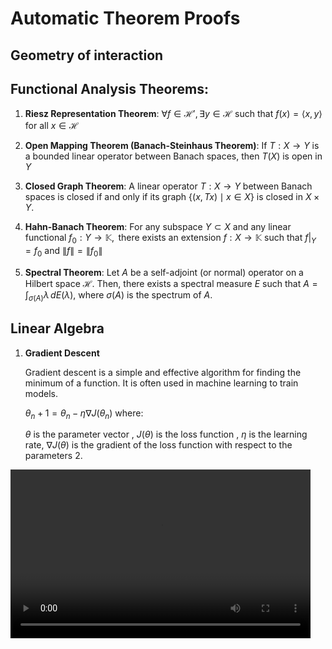 # Automatic Theorem Proofs 

## Geometry of interaction
 

## Functional Analysis Theorems: 

1. **Riesz Representation Theorem**:
$\forall f \in \mathcal{H}', \exists y \in \mathcal{H} \text{ such that } f(x) = \langle x, y \rangle \text{ for all } x \in \mathcal{H}$

2. **Open Mapping Theorem (Banach-Steinhaus Theorem)**:
   $\text{If } T:X \to Y \text{ is a bounded linear operator between Banach spaces, then } T(X) \text{ is open in } Y$

3. **Closed Graph Theorem**:
   $\text{A linear operator } T:X \to Y \text{ between Banach spaces is closed if and only if its graph } \{(x, Tx) \mid x \in X\} \text{ is closed in } X \times Y.$

4. **Hahn-Banach Theorem**:
   $\text{For any subspace } Y \subset X \text{ and any linear functional } f_0 : Y \to \mathbb{K}, \text{ there exists an extension } f : X \to \mathbb{K} \text{ such that } f|_Y = f_0 \text{ and } \|f\| = \|f_0\|$
5. **Spectral Theorem**:
   $\text{Let } A \text{ be a self-adjoint (or normal) operator on a Hilbert space } \mathcal{H}.$
   $\text{ Then, there exists a spectral measure } E \text{ such that}$
   $A = \int_{\sigma(A)} \lambda \, dE(\lambda),$
   $\text{where } \sigma(A) \text{ is the spectrum of } A.$

## Linear Algebra

1. **Gradient Descent** 
  
   Gradient descent is a simple and effective algorithm for finding the minimum of a function. It is often used in machine learning to train models.
   
   $\theta_n+1 = \theta_n - \eta \nabla J(\theta_n)$
    where:
    
   $\theta$ is the parameter vector , 
   $J(\theta)$ is the loss function  ,
   $\eta$ is the learning rate,
   $\nabla J(\theta)$ is the gradient of the loss function with respect to the parameters
   2. 

 

<video src="https://github.com/jonas-kgomo/theorems/blob/main/media/videos/gradient/1080p60/FillByValueExample.mp4" width="480" height="270" controls></video>


